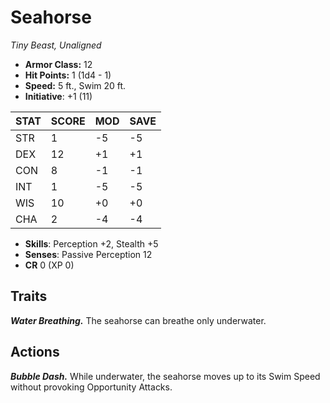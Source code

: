 # Seahorse

*Tiny Beast, Unaligned*

- **Armor Class:** 12
- **Hit Points:** 1 (1d4 - 1)
- **Speed:** 5 ft., Swim 20 ft.
- **Initiative**: +1 (11)

|STAT|SCORE|MOD|SAVE|
| --- | --- | --- | ---- |
| STR | 1 | -5 | -5 |
| DEX | 12 | +1 | +1 |
| CON | 8 | -1 | -1 |
| INT | 1 | -5 | -5 |
| WIS | 10 | +0 | +0 |
| CHA | 2 | -4 | -4 |

- **Skills**: Perception +2, Stealth +5
- **Senses**: Passive Perception 12
- **CR** 0 (XP 0)

## Traits

***Water Breathing.*** The seahorse can breathe only underwater.


## Actions

***Bubble Dash.*** While underwater, the seahorse moves up to its Swim Speed without provoking Opportunity Attacks.

